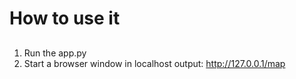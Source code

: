 # How to use it
## 
1. Run the app.py
2. Start a browser window in localhost output: http://127.0.0.1/map
